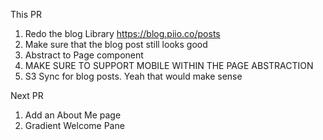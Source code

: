 This PR

1. Redo the blog Library https://blog.piio.co/posts
1. Make sure that the blog post still looks good
1. Abstract to Page component
1. MAKE SURE TO SUPPORT MOBILE WITHIN THE PAGE ABSTRACTION
1. S3 Sync for blog posts. Yeah that would make sense

Next PR

1. Add an About Me page
1. Gradient Welcome Pane

